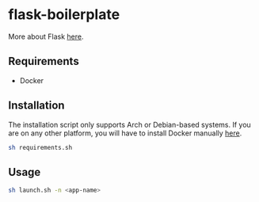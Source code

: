 # flask-boilerplate

More about Flask [here](https://flask.palletsprojects.com/).

## Requirements

- Docker

## Installation

The installation script only supports Arch or Debian-based systems. If you are on any other platform, you will have to install Docker manually [here](https://docs.docker.com/get-docker/).

```bash
sh requirements.sh
```

## Usage

```bash
sh launch.sh -n <app-name>
```
